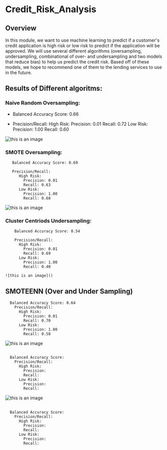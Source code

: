# Credit_Risk_Analysis

## Overview

In this module, we want to use machine learning to predict if a customer's credit application is high risk or low risk to predict if the application will be approved. We will use several different algorithms (oversampling, undersampling, combinational of over- and undersampling and two models that reduce bias) to help us predict the credit risk. Based off of these models, we hope to recommend one of them to the lending services to use in the future.  

## Results of Different algoritms:

### Naive Random Oversampling:
- Balanced Accuracy Score: 0.66

- Precision/Recall:
      High Risk:
          Precision: 0.01
          Recall: 0.72
      Low Risk:
          Precision: 1.00
          Recall: 0.60
          
 ![this is an image]()
 
 ### SMOTE Oversampling:
       Balanced Accuracy Score: 0.69
       
       Precision/Recall: 
          High Risk:
            Precision: 0.01
            Recall: 0.63
          Low Risk:
            Precision: 1.00
            Recall: 0.68
            
  ![this is an image]()
  
  ### Cluster Centriods Undersampling:
        Balanced Accuracy Score: 0.54
        
        Precision/Recall:
          High Risk:
            Precision: 0.01
            Recall: 0.69
          Low Risk:
            Precision: 1.00
            Recall: 0.40
  
    ![this is an image]()
    
    
   ## SMOTEENN (Over and Under Sampling)
      Balanced Accuracy Score: 0.64
        Precision/Recall:
          High Risk:
            Precision: 0.01
            Recall: 0.70
          Low Risk:
            Precision: 1.00
            Recall: 0.58
            
![this is an image]()
          
## 
      Balanced Accuracy Score: 
        Precision/Recall:
          High Risk:
            Precision: 
            Recall: 
          Low Risk:
            Precision: 
            Recall: 
            
            
![this is an image]()
          
## 
      Balanced Accuracy Score: 
        Precision/Recall:
          High Risk:
            Precision: 
            Recall: 
          Low Risk:
            Precision: 
            Recall: 
